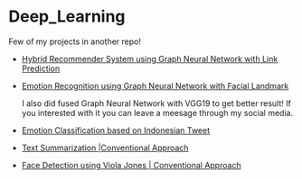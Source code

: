 # Deep_Learning

Few of my projects in another repo!

- [Hybrid Recommender System using Graph Neural Network with Link Prediction](https://github.com/Muladi-Prog/Hybri_Recommender_Sytem_using_Graph_Representation_Learning)

- [Emotion Recognition using Graph Neural Network with Facial Landmark](https://github.com/Muladi-Prog/EmotionRecognition_GCN)
  
  I also did fused Graph Neural Network with VGG19 to get better result! If you interested with it you can leave a meesage through my social media.

- [Emotion Classification based on Indonesian Tweet ](https://github.com/Muladi-Prog/IndonesiaTwitterEmotionClassification)


- [Text Summarization |Conventional Approach](https://github.com/Muladi-Prog/Text-Summarization)

- [Face Detection using Viola Jones | Conventional Approach](https://github.com/Muladi-Prog/Face-Detection-In-Real-Time-ViolaJones)
